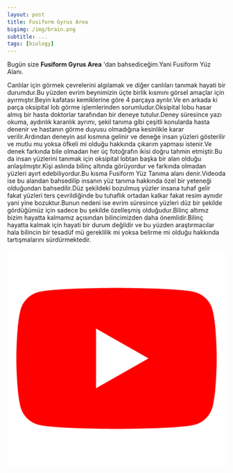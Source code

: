 ```yaml
---
layout: post
title: Fusiform Gyrus Area
bigimg: /img/brain.png
subtitle: ...
tags: [biology]
---
```


Bugün size **Fusiform Gyrus Area** 'dan bahsediceğim.Yani Fusiform Yüz Alanı.

Canlılar için görmek çevrelerini algılamak ve diğer canlıları tanımak hayati bir durumdur.Bu yüzden evrim beynimizin üçte birlik kısmını görsel amaçlar için ayırmıştır.Beyin kafatası kemiklerine göre 4 parçaya ayrılır.Ve en arkada ki parça oksipital lob görme işlemlerinden sorumludur.Oksipital lobu hasar almış bir hasta doktorlar tarafından bir deneye tutulur.Deney süresince yazı okuma, aydınlık karanlık ayrımı, şekil tanıma gibi çeşitli konularda hasta denenir ve hastanın görme duyusu olmadığına kesinlikle karar verilir.Ardından deneyin asıl kısmına gelinir ve deneğe insan yüzleri gösterilir ve mutlu mu yoksa öfkeli mi olduğu hakkında çıkarım yapması istenir.Ve denek farkında bile olmadan her üç fotoğrafın ikisi doğru tahmin etmiştir.Bu da insan yüzlerini tanımak için oksipital lobtan başka bir alan olduğu anlaşılmıştır.Kişi aslında bilinç altında görüyordur ve farkında olmadan yüzleri ayırt edebiliyordur.Bu kısma Fusiform Yüz Tanıma alanı denir.Videoda ise bu alandan bahsedilip insanın yüz tanıma hakkında özel bir yeteneği olduğundan bahsedilir.Düz şekildeki bozulmuş yüzler insana tuhaf gelir fakat yüzleri ters çevrildiğinde bu tuhaflık ortadan kalkar fakat resim aynıdır yani yine bozuktur.Bunun nedeni ise evrim süresince yüzleri düz bir şekilde gördüğümüz için sadece bu şekilde özelleşmiş olduğudur.Bilinç altımız bizim hayatta kalmamız açısından bilincimizden daha önemlidir.Bilinç hayatta kalmak için hayati bir durum değildir ve bu yüzden araştırmacılar hala bilincin bir tesadüf mü gereklilik mi yoksa belirme mi olduğu hakkında tartışmalarını sürdürmektedir.

[![Watch this!](/img/youtube.png)](https://www.youtube.com/watch?v=TzdLswyUGyg&feature=emb_title)
